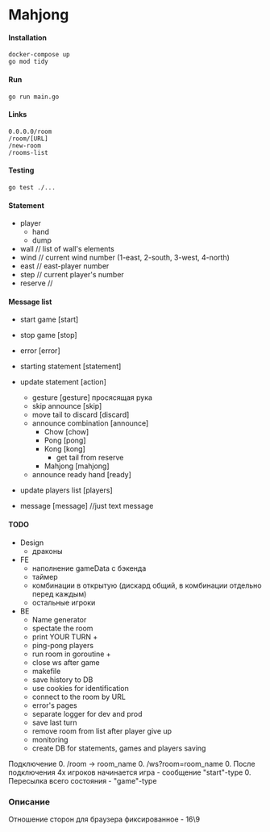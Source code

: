 # Mahjong

#### Installation
    docker-compose up
    go mod tidy

#### Run
    go run main.go
    
#### Links
    0.0.0.0/room
    /room/[URL]
    /new-room
    /rooms-list    
    
#### Testing
    go test ./...
    
#### Statement
* player
    * hand
    * dump
* wall // list of wall's elements
* wind // current wind number (1-east, 2-south, 3-west, 4-north)
* east // east-player number
* step // current player's number
* reserve // 

#### Message list
* start game [start]
* stop game [stop]
* error [error]
* starting statement [statement]
* update statement [action]
    * gesture [gesture] просясящая рука
    * skip announce [skip]
    * move tail to discard [discard]
    * announce combination [announce]
        * Chow [chow]
        * Pong [pong]
        * Kong [kong]
            * get tail from reserve
        * Mahjong [mahjong]
    * announce ready hand [ready]
        
* update players list [players]
* message [message] //just text message

#### TODO
* Design
  * драконы
* FE
  * наполнение gameData с бэкенда
  * таймер
  * комбинации в открытую (дискард общий, в комбинации отдельно перед каждым)
  * остальные игроки
* BE
  * Name generator 
  * spectate the room
  * print YOUR TURN +
  * ping-pong players
  * run room in goroutine +
  * close ws after game
  * makefile
  * save history to DB
  * use cookies for identification 
  * connect to the room by URL
  * error's pages
  * separate logger for dev and prod
  * save last turn
  * remove room from list after player give up
  * monitoring
  * create DB for statements, games and players saving

Подключение 
0. /room -> room_name
0. /ws?room=room_name
0. После подключения 4х игроков начинается игра - сообщение "start"-type
0. Пересылка всего состояния - "game"-type

### Описание
Отношение сторон для браузера фиксированное - 16\9